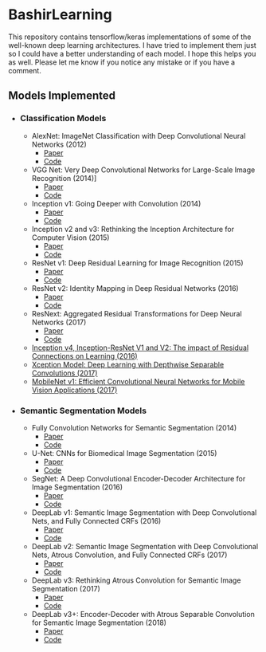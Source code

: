 # BashirLearning
This repository contains tensorflow/keras implementations of some of the well-known deep learning architectures. I 
have tried to implement them just so I could have a better understanding of each model. I hope this helps you as well. Please let me know if you notice any mistake or if you have a comment.

## Models Implemented
- ### Classification Models
    - AlexNet: ImageNet Classification with Deep Convolutional Neural Networks (2012)
        - [Paper](https://papers.nips.cc/paper/4824-imagenet-classification-with-deep-convolutional-neural-networks.pdf)
        - [Code](https://github.com/Bashirkazimi/BashirLearning/blob/master/src/alex_net.py)
    - VGG Net: Very Deep Convolutional Networks for Large-Scale Image Recognition (2014)]
        - [Paper](https://arxiv.org/pdf/1409.1556.pdf)
        - [Code](https://github.com/Bashirkazimi/BashirLearning/blob/master/src/vgg_net.py)
    - Inception v1: Going Deeper with Convolution (2014)
        - [Paper](https://arxiv.org/abs/1409.4842)
        - [Code](https://github.com/Bashirkazimi/BashirLearning/blob/master/src/inception_v1.py)
    - Inception v2 and v3: Rethinking the Inception Architecture for Computer Vision (2015)
        - [Paper](https://arxiv.org/pdf/1512.00567v3.pdf)
        - [Code](https://github.com/Bashirkazimi/BashirLearning/blob/master/src/inception_v2_v3.py)
    - ResNet v1: Deep Residual Learning for Image Recognition (2015)
        - [Paper](https://arxiv.org/pdf/1512.03385v1.pdf)
        - [Code](https://github.com/Bashirkazimi/BashirLearning/blob/master/src/resnet.py)
    - ResNet v2: Identity Mapping in Deep Residual Networks (2016)
        - [Paper](https://arxiv.org/pdf/1603.05027.pdf)
        - [Code](https://github.com/Bashirkazimi/BashirLearning/blob/master/src/resnet.py)
    - ResNext: Aggregated Residual Transformations for Deep Neural Networks (2017)
        - [Paper](https://arxiv.org/pdf/1611.05431.pdf)
        - [Code](https://github.com/Bashirkazimi/BashirLearning/blob/master/src/resnext.py)
    - [Inception v4, Inception-ResNet V1 and V2: The impact of Residual Connections on Learning (2016)](https://arxiv.org/pdf/1602.07261.pdf)
    - [Xception Model: Deep Learning with Depthwise Separable Convolutions (2017)](https://arxiv.org/pdf/1610.02357.pdf)
    - [MobileNet v1: Efficient Convolutional Neural Networks for Mobile Vision Applications (2017)](https://arxiv.org/pdf/1704.04861.pdf)
- ### Semantic Segmentation Models
    - Fully Convolution Networks for Semantic Segmentation (2014)
        - [Paper](https://people.eecs.berkeley.edu/~jonlong/long_shelhamer_fcn.pdf)
        - [Code](https://github.com/Bashirkazimi/BashirLearning/blob/master/src/fcn.py)
    - U-Net: CNNs for Biomedical Image Segmentation (2015) 
        - [Paper](https://arxiv.org/pdf/1505.04597.pdf)
        - [Code](https://github.com/Bashirkazimi/BashirLearning/blob/master/src/unet.py)
    - SegNet: A Deep Convolutional Encoder-Decoder Architecture for Image 
    Segmentation (2016)
        - [Paper](https://arxiv.org/pdf/1511.00561.pdf)
        - [Code](https://github.com/Bashirkazimi/BashirLearning/blob/master/src/seg_net.py)
    - DeepLab v1: Semantic Image Segmentation with Deep Convolutional Nets, 
    and Fully Connected CRFs (2016)
        - [Paper](https://arxiv.org/pdf/1412.7062.pdf)
        - [Code](https://github.com/Bashirkazimi/BashirLearning/blob/master/src/deeplab_v1.py)
    - DeepLab v2: Semantic Image Segmentation with Deep Convolutional Nets, 
    Atrous Convolution, and Fully Connected CRFs (2017)
        - [Paper](https://arxiv.org/pdf/1606.00915.pdf)
        - [Code](https://github.com/Bashirkazimi/BashirLearning/blob/master/src/deeplab_v2.py)
    - DeepLab v3: Rethinking Atrous Convolution for Semantic Image 
    Segmentation (2017)
        - [Paper](https://arxiv.org/pdf/1706.05587.pdf) 
        - [Code](https://github.com/Bashirkazimi/BashirLearning/blob/master/src/deeplab_v3.py)
    - DeepLab v3+: Encoder-Decoder with Atrous Separable Convolution for 
    Semantic Image Segmentation (2018) 
        - [Paper](https://arxiv.org/pdf/1802.02611.pdf) 
        - [Code](https://github.com/Bashirkazimi/BashirLearning/blob/master/src/deeplab_v3plus.py)